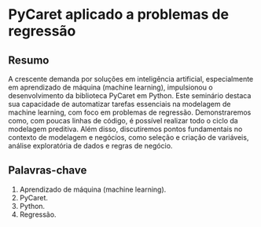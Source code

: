 # PyCaret aplicado a problemas de regressão

## Resumo

A crescente demanda por soluções em inteligência artificial, especialmente em aprendizado de máquina (machine learning), impulsionou o desenvolvimento da biblioteca PyCaret em Python. Este seminário destaca sua capacidade de automatizar tarefas essenciais na modelagem de machine learning, com foco em problemas de regressão. Demonstraremos como, com poucas linhas de código, é possível realizar todo o ciclo da modelagem preditiva. Além disso, discutiremos pontos fundamentais no contexto de modelagem e negócios, como seleção e criação de variáveis, análise exploratória de dados e regras de negócio.

## Palavras-chave
1. Aprendizado de máquina (machine learning).
2. PyCaret.
3. Python.
4. Regressão.


